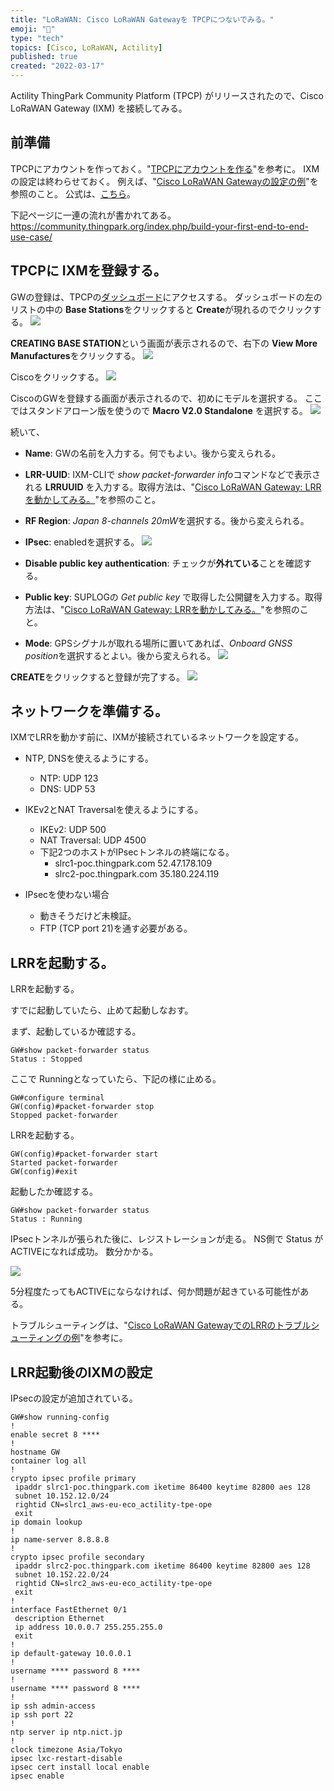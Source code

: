 ```yaml
---
title: "LoRaWAN: Cisco LoRaWAN Gatewayを TPCPにつないでみる。"
emoji: "🦝"
type: "tech"
topics: [Cisco, LoRaWAN, Actility]
published: true
created: "2022-03-17"
---
```


Actility ThingPark Community Platform (TPCP) がリリースされたので、Cisco LoRaWAN Gateway (IXM) を接続してみる。

## 前準備

TPCPにアカウントを作っておく。"[TPCPにアカウントを作る](/tanupoo/articles/lorawan-tpcp-create-account)"を参考に。
IXMの設定は終わらせておく。
例えば、"[Cisco LoRaWAN Gatewayの設定の例](/tanupoo/articles/lorawan-cisco-gateway-config)"を参照のこと。
公式は、[こちら](https://www.cisco.com/c/ja_jp/support/routers/interface-module-lorawan/series.html)。

下記ページに一連の流れが書かれてある。
https://community.thingpark.org/index.php/build-your-first-end-to-end-use-case/

## TPCPに IXMを登録する。

GWの登録は、TPCPの[ダッシュボード](https://community.thingpark.io)にアクセスする。
ダッシュボードの左のリストの中の **Base Stations**をクリックすると **Create**が現れるのでクリックする。
![](/images/lorawan-cisco-gateway-tpcp-003.png)

**CREATING BASE STATION**という画面が表示されるので、右下の **View More Manufactures**をクリックする。
![](/images/lorawan-cisco-gateway-tpcp-004.png)

Ciscoをクリックする。
![](/images/lorawan-cisco-gateway-tpcp-005.png)

CiscoのGWを登録する画面が表示されるので、初めにモデルを選択する。
ここではスタンドアローン版を使うので **Macro V2.0 Standalone** を選択する。
![](/images/lorawan-cisco-gateway-tpcp-006.png)

続いて、
- **Name**: GWの名前を入力する。何でもよい。後から変えられる。
- **LRR-UUID**: IXM-CLIで *show packet-forwarder info*コマンドなどで表示される **LRRUUID** を入力する。取得方法は、"[Cisco LoRaWAN Gateway: LRRを動かしてみる。](/tanupoo/articles/lorawan-cisco-gateway-config-lrr)"を参照のこと。
- **RF Region**: *Japan 8-channels 20mW*を選択する。後から変えられる。
- **IPsec**: enabledを選択する。
![](/images/lorawan-cisco-gateway-tpcp-007.png)

- **Disable public key authentication**: チェックが**外れている**ことを確認する。
- **Public key**: SUPLOGの *Get public key* で取得した公開鍵を入力する。取得方法は、"[Cisco LoRaWAN Gateway: LRRを動かしてみる。](/tanupoo/articles/lorawan-cisco-gateway-config-lrr)"を参照のこと。
- **Mode**: GPSシグナルが取れる場所に置いてあれば、*Onboard GNSS position*を選択するとよい。後から変えられる。
![](/images/lorawan-cisco-gateway-tpcp-008.png)

**CREATE**をクリックすると登録が完了する。
![](/images/lorawan-cisco-gateway-tpcp-009.png)

## ネットワークを準備する。

IXMでLRRを動かす前に、IXMが接続されているネットワークを設定する。

- NTP, DNSを使えるようにする。
    + NTP: UDP 123
    + DNS: UDP 53

- IKEv2とNAT Traversalを使えるようにする。
    + IKEv2: UDP 500
    + NAT Traversal: UDP 4500
    + 下記2つのホストがIPsecトンネルの終端になる。
        + slrc1-poc.thingpark.com 52.47.178.109
        + slrc2-poc.thingpark.com 35.180.224.119

- IPsecを使わない場合
    + 動きそうだけど未検証。
    + FTP (TCP port 21)を通す必要がある。

## LRRを起動する。

LRRを起動する。

すでに起動していたら、止めて起動しなおす。

まず、起動しているか確認する。

```
GW#show packet-forwarder status
Status : Stopped
```

ここで Runningとなっていたら、下記の様に止める。

```
GW#configure terminal 
GW(config)#packet-forwarder stop
Stopped packet-forwarder
```

LRRを起動する。

```
GW(config)#packet-forwarder start
Started packet-forwarder
GW(config)#exit
```

起動したか確認する。

```
GW#show packet-forwarder status
Status : Running
```

IPsecトンネルが張られた後に、レジストレーションが走る。
NS側で Status が ACTIVEになれば成功。
数分かかる。

![](/images/lorawan-cisco-gateway-tpcp-016.png)

5分程度たってもACTIVEにならなければ、何か問題が起きている可能性がある。

トラブルシューティングは、"[Cisco LoRaWAN GatewayでのLRRのトラブルシューティングの例](/tanupoo/articles/lorawan-cisco-gateway-lrr-debug)"を参考に。

## LRR起動後のIXMの設定

IPsecの設定が追加されている。

```
GW#show running-config 
!
enable secret 8 ****
!
hostname GW
container log all
!
crypto ipsec profile primary
 ipaddr slrc1-poc.thingpark.com iketime 86400 keytime 82800 aes 128
 subnet 10.152.12.0/24
 rightid CN=slrc1_aws-eu-eco_actility-tpe-ope
 exit
ip domain lookup
!
ip name-server 8.8.8.8
!
crypto ipsec profile secondary
 ipaddr slrc2-poc.thingpark.com iketime 86400 keytime 82800 aes 128
 subnet 10.152.22.0/24
 rightid CN=slrc2_aws-eu-eco_actility-tpe-ope
 exit
!
interface FastEthernet 0/1
 description Ethernet
 ip address 10.0.0.7 255.255.255.0
 exit
!
ip default-gateway 10.0.0.1
!
username **** password 8 ****
!
username **** password 8 ****
!
ip ssh admin-access
ip ssh port 22
!
ntp server ip ntp.nict.jp
!
clock timezone Asia/Tokyo
ipsec lxc-restart-disable
ipsec cert install local enable
ipsec enable
```


